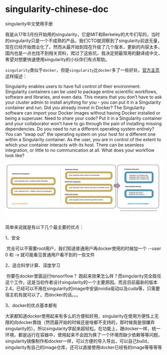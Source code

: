 # singularity-chinese-doc
singularity中文使用手册

我是从17年3月份开始用的singularity，它是MIT和Berkeley的大牛们写的，当时的singularity只是一个不成熟的产品，我们CTO就洞察到了singularity前途无量，现在已经开始商业化了。然而从最开始到现在升级了几个版本，更新的内容太多，国内也是一点也找不到相关资料，爬过了这些坑，我决定把最常用的翻译成中文，希望对想要快速使用singularity的小伙伴们有点帮助。

`singularity`类似于`docker`，但是`singularity`比`docker`多了一些好处，[官方主页](http://singularity.lbl.gov/index.html)这样描述：

Singularity enables users to have full control of their environment. Singularity containers can be used to package entire scientific workflows, software and libraries, and even data. This means that you don’t have to ask your cluster admin to install anything for you - you can put it in a Singularity container and run. Did you already invest in Docker? The Singularity software can import your Docker images without having Docker installed or being a superuser. Need to share your code? Put it in a Singularity container and your collaborator won’t have to go through the pain of installing missing dependencies. Do you need to run a different operating system entirely? You can “swap out” the operating system on your host for a different one within a Singularity container. As the user, you are in control of the extent to which your container interacts with its host. There can be seamless integration, or little to no communication at all. What does your workflow look like?

![singularity-2.4-flow](./picture/singularity-2.4-flow.png)

简单来说就是有以下几个最主要的优点：

1、安全

​	完全可以不需要root用户，我们知道普通用户再docker使用的时候加一个 --user 0 和 -v 就可能看见普通用户看不到的一些文件

2、适合科学计算、深度学习

​	你要在docker里面运行tensorflow？ 跑起来效果怎么样？而singularity完全胜任这个工作，这是当初作者设计singularity的一个主要原因。而且目前最新的版本2.4，已经可以不用在singularity的image中安装nvidia驱动以及cuda等，只需要宿主机有就可以了。而docker的话。。。

3、docker的优点基本都有

​	大家都知道docker使用起来有多么的方便和好用，singularity在使用方便性上无限的向docker靠拢（然而最开始的时候还是啥都不支持的，那时候我是很嫌弃singularity的）。所以singularity学起来超轻松。在功能上，跟docker一样，统一环境，都是运行在容器中，使用起来不会因为换了一个环境而缺少依赖等等问题。singularity镜像制作和docker一样，可以方便的导入导出，可以自己build，singularity有自己的image仓库，还可以直接使用docker已经有的image等等等等